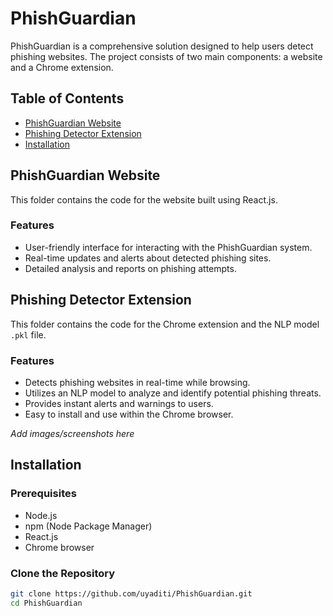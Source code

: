 # PhishGuardian

PhishGuardian is a comprehensive solution designed to help users detect phishing websites. The project consists of two main components: a website and a Chrome extension.

## Table of Contents

- [PhishGuardian Website](#phishguardian-website)
- [Phishing Detector Extension](#phishing-detector-extension)
- [Installation](#installation)

## PhishGuardian Website

This folder contains the code for the website built using React.js.

### Features

- User-friendly interface for interacting with the PhishGuardian system.
- Real-time updates and alerts about detected phishing sites.
- Detailed analysis and reports on phishing attempts.


## Phishing Detector Extension

This folder contains the code for the Chrome extension and the NLP model `.pkl` file.

### Features

- Detects phishing websites in real-time while browsing.
- Utilizes an NLP model to analyze and identify potential phishing threats.
- Provides instant alerts and warnings to users.
- Easy to install and use within the Chrome browser.

*Add images/screenshots here*

## Installation

### Prerequisites

- Node.js
- npm (Node Package Manager)
- React.js
- Chrome browser

### Clone the Repository

```bash
git clone https://github.com/uyaditi/PhishGuardian.git
cd PhishGuardian
